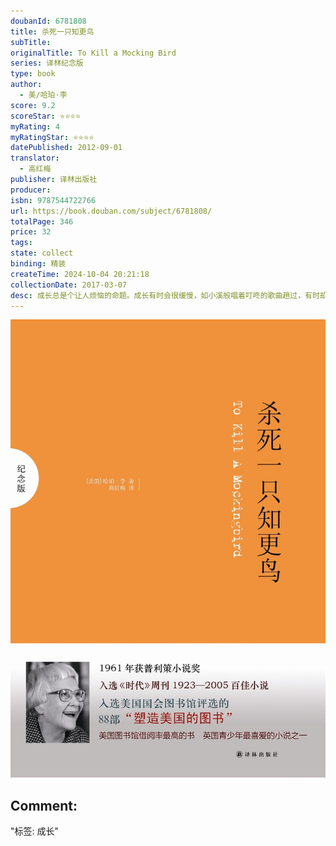 ```yaml
---
doubanId: 6781808
title: 杀死一只知更鸟
subTitle: 
originalTitle: To Kill a Mocking Bird
series: 译林纪念版
type: book
author: 
  - 美/哈珀·李
score: 9.2
scoreStar: ⭐⭐⭐⭐
myRating: 4
myRatingStar: ⭐⭐⭐⭐
datePublished: 2012-09-01
translator: 
  - 高红梅
publisher: 译林出版社
producer: 
isbn: 9787544722766
url: https://book.douban.com/subject/6781808/
totalPage: 346
price: 32
tags: 
state: collect
binding: 精装
createTime: 2024-10-04 20:21:18
collectionDate: 2017-03-07
desc: 成长总是个让人烦恼的命题。成长有时会很缓慢，如小溪般唱着叮咚的歌曲趟过，有时却如此突如其来，如暴雨般劈头盖脸……三个孩子因为小镇上的几桩冤案经历了猝不及防的成长——痛苦与迷惑，悲伤与愤怒，也有温情与感动。这是爱与真知的成长经典。《杀死一只知更鸟》获1961年普利策奖。美国图书馆借阅率最高的书，英国青少年最喜爱的小说之一。美国中学推荐课外读物。由小说改编的电影获第25届奥斯卡三项大奖。美国电影协会评选的“100名银幕英雄与恶人”中，派克主演的芬奇律师名列英雄第一位。作为史上最受喜爱的小说之一，《杀死一只知更鸟》已获得显赫声誉。它赢得过普利策奖，被翻译成四十多种语言，在世界范围内售出超过三千万册，并曾被拍成，备受欢迎的电影。——哈珀•柯林斯出版集团斯塔尔六月对北卡罗来纳州律师协会发表演说时，自比为《杀死一只知更鸟》中勇敢的南方白人律师阿蒂...(展开全部)成长总是个让人烦恼的命题。成长有时会很缓慢，如小溪般唱着叮咚的歌曲趟过，有时却如此突如其来，如暴雨般劈头盖脸……三个孩子因为小镇上的几桩冤案经历了猝不及防的成长——痛苦与迷惑，悲伤与愤怒，也有温情与感动。这是爱与真知的成长经典。《杀死一只知更鸟》获1961年普利策奖。美国图书馆借阅率最高的书，英国青少年最喜爱的小说之一。美国中学推荐课外读物。由小说改编的电影获第25届奥斯卡三项大奖。美国电影协会评选的“100名银幕英雄与恶人”中，派克主演的芬奇律师名列英雄第一位。作为史上最受喜爱的小说之一，《杀死一只知更鸟》已获得显赫声誉。它赢得过普利策奖，被翻译成四十多种语言，在世界范围内售出超过三千万册，并曾被拍成，备受欢迎的电影。——哈珀•柯林斯出版集团斯塔尔六月对北卡罗来纳州律师协会发表演说时，自比为《杀死一只知更鸟》中勇敢的南方白人律师阿蒂克斯•芬奇。斯塔尔凭着他的道德优越感，不把规则、秩序和正直放在眼里，这样一个人居然自比为芬奇，实在令我和比尔难以忍受。——希拉里•克林顿年轻时看过《梅岗城故事》（即《杀死一只知更鸟》），对片中法律人为弱势者争取权益奋斗，为恶法非法或恶法亦法辩论的故事感到澎湃不已，更加确定要成为法律人的心愿。——许宗力（台大法学院院长）哈珀•李（1926— ）生于美国阿拉巴马州， 曾被授予普利策小说奖及其他众多文学奖项。她与杜鲁门•卡坡蒂是幼年的邻居和一生的朋友。《杀死一只知更鸟》据说是以卡坡蒂为原型之一创作的，现已成为公认的美国文学经典。此后，她一直隐居在家乡亚拉巴马的小镇上 ，拒绝各种采访，过着平静的生活。有人问她为什么不在盛名之下接着写作，她回答：“有过这样一次，还有什么可写的？”
---
```


![image](99.Attachments/Files/s23128183.jpg)

Comment: 
---
"标签: 成长"


